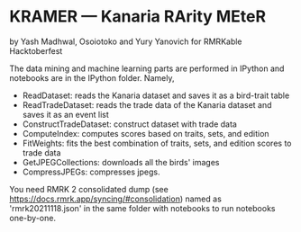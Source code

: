 # KRAMER — Kanaria RArity MEteR

by Yash Madhwal, Osoiotoko and Yury Yanovich for RMRKable Hacktoberfest

The data mining and machine learning parts are performed in IPython and notebooks are in the IPython folder. Namely, 

* ReadDataset: reads the Kanaria dataset and saves it as a bird-trait table
* ReadTradeDataset: reads the trade data of the Kanaria dataset and saves it as an event list
* ConstructTradeDataset: construct dataset with trade data
* ComputeIndex: computes scores based on traits, sets, and edition
* FitWeights: fits the best combination of traits, sets, and edition scores to trade data
* GetJPEGCollections: downloads all the birds' images
* CompressJPEGs: compresses jpegs.

You need RMRK 2 consolidated dump (see https://docs.rmrk.app/syncing/#consolidation) named as 'rmrk20211118.json' in the same folder with notebooks to run notebooks one-by-one.


